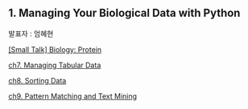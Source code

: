 ## 1. Managing Your Biological Data with Python
발표자 : 엄혜현

[[Small Talk] Biology: Protein](https://github.com/biopy/biopy.github.io/blob/master/notebook/Part2-3rdWeek/20140819_protein.pptx)

[ch7. Managing Tabular Data](http://nbviewer.ipython.org/github/biopy/biopy.github.io/blob/master/notebook/Part2-3rdWeek/20140819_ch7.Managing_Tabular_Data.ipynb)

[ch8. Sorting Data](http://nbviewer.ipython.org/github/biopy/biopy.github.io/blob/master/notebook/Part2-3rdWeek/20140819_ch8.Sorting_Data.ipynb)

[ch9. Pattern Matching and Text Mining](http://nbviewer.ipython.org/github/biopy/biopy.github.io/blob/master/notebook/Part2-3rdWeek/20140819_ch9.Pattern_Matching_and_Text_Mining.ipynb)
